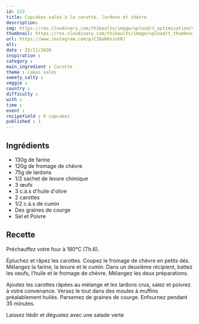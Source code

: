 ```yaml
---
id: 122
title: Cupcakes salés à la carotte, lardons et chèvre
description: 
img: https://res.cloudinary.com/thibaults/image/upload/t_optimisation/v1606416852/Recipes/20201125_cupcake_carottes_lardons.jpg
thumbnail: https://res.cloudinary.com/thibaults/image/upload/t_thumbnail_josie/v1606416852/Recipes/20201125_cupcake_carottes_lardons.jpg
url: https://www.instagram.com/p/CIBaNXoJuhR/
alt: 
date : 25/11/2020
inspiration : 
category : 
main_ingredient : Carotte
theme : Cakes salés
sweety_salty : 
veggie : 
country :
difficulty :
with : 
time : 
event :
recipeYield : 6 cupcakes
published : 1
---
```


## Ingrédients
 - 130g de farine
 - 120g de fromage de chèvre
 - 75g de lardons
 - 1/2 sachet de levure chimique
 - 3 œufs
 - 3 c.à.s d'huile d'olive
 - 2 carottes
 - 1/2 c.à.s de cumin
 - Des graines de courge
 - Sel et Poivre

## Recette
Préchauffez votre four à 180°C (Th.6).

Épluchez et râpez les carottes. Coupez le fromage de chèvre en petits dés. Mélangez la farine, la levure et le cumin. Dans un deuxième récipient, battez les oeufs, l'huile et le fromage de chèvre. Mélangez les deux préparations.

Ajoutez les carottes râpées au mélange et les lardons crus, salez et poivrez à votre convenance. Versez le tout dans des moules à muffins préalablement huilés. Parsemez de graines de courge. Enfournez pendant 35 minutes. 

Laissez tiédir et dégustez avec une salade verte